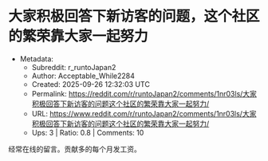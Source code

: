 # 大家积极回答下新访客的问题，这个社区的繁荣靠大家一起努力

- Metadata:
  - Subreddit: r_runtoJapan2
  - Author: Acceptable_While2284
  - Created: 2025-09-26 12:32:03 UTC
  - Permalink: https://reddit.com/r/runtoJapan2/comments/1nr03ls/大家积极回答下新访客的问题这个社区的繁荣靠大家一起努力/
  - URL: https://www.reddit.com/r/runtoJapan2/comments/1nr03ls/大家积极回答下新访客的问题这个社区的繁荣靠大家一起努力/
  - Ups: 3 | Ratio: 0.8 | Comments: 10


经常在线的留言。贡献多的每个月发工资。

